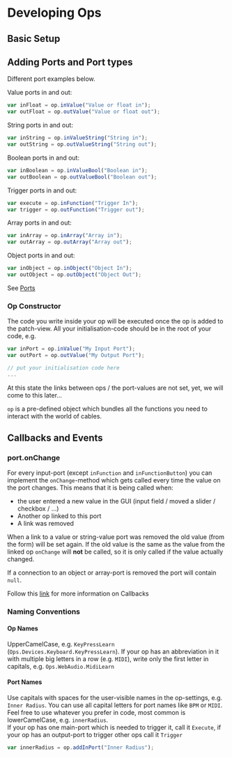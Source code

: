 # Developing Ops

## Basic Setup

## Adding Ports and Port types

Different port examples below.

Value ports in and out:
```javascript
var inFloat = op.inValue("Value or float in");
var outFloat = op.outValue("Value or float out");
```
String ports in and out:
```javascript
var inString = op.inValueString("String in");
var outString = op.outValueString("String out");
```

Boolean ports in and out:
```javascript
var inBoolean = op.inValueBool("Boolean in");
var outBoolean = op.outValueBool("Boolean out");
```

Trigger ports in and out:
```javascript
var execute = op.inFunction("Trigger In");
var trigger = op.outFunction("Trigger out");
```
Array ports in and out:
```javascript
var inArray = op.inArray("Array in");
var outArray = op.outArray("Array out");
```

Object ports in and out:
```javascript
var inObject = op.inObject("Object In");
var outObject = op.outObject("Object Out");
```


See [Ports](../dev_creating_ports/dev_creating_ports.md)


### Op Constructor

The code you write inside your op will be executed once the op is added to the patch-view.
All your initialisation-code should be in the root of your code, e.g.

```javascript
var inPort = op.inValue("My Input Port");
var outPort = op.outValue("My Output Port");

// put your initialisation code here
...
```

At this state the links between ops / the port-values are not set, yet, we will come to this later…

`op` is a pre-defined object which bundles all the functions you need to interact with the world of cables.


## Callbacks and Events

### port.onChange

For every input-port (except `inFunction` and `inFunctionButton`) you can implement the `onChange`-method which gets called every time the value on the port changes. This means that it is being called when:

- the user entered a new value in the GUI (input field / moved a slider / checkbox / …)
- Another op linked to this port
- A link was removed

When a link to a value or string-value port was removed the old value (from the form) will be set again. If the old value is the same as the value from the linked op `onChange` will **not** be called, so it is only called if the value actually changed.

If a connection to an object or array-port is removed the port will contain `null`.

Follow this [link](../dev_callbacks/dev_callbacks.md) for more information on Callbacks


### Naming Conventions

#### Op Names

UpperCamelCase, e.g. `KeyPressLearn` (`Ops.Devices.Keyboard.KeyPressLearn`). If your op has an abbreviation in it with multiple big letters in a row (e.g. `MIDI`), write only the first letter in capitals, e.g. `Ops.WebAudio.MidiLearn`

#### Port Names

Use capitals with spaces for the user-visible names in the op-settings, e.g. `Inner Radius`. You can use all capital letters for port names like `BPM` or `MIDI`.
Feel free to use whatever you prefer in code, most common is lowerCamelCase, e.g. `innerRadius`.  
If your op has one main-port which is needed to trigger it, call it `Execute`, if your op has an output-port to trigger other ops call it `Trigger`


```javascript
var innerRadius = op.addInPort("Inner Radius");
```

